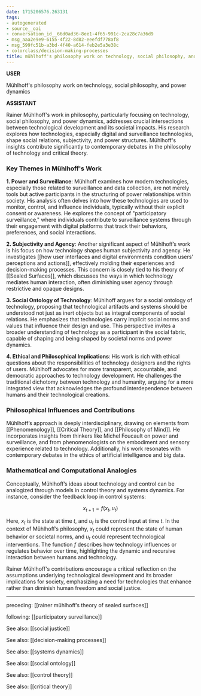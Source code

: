 ```yaml
---
date: 1715206576.263131
tags:
- autogenerated
- source__oai
- conversation_id__66d0ad36-8ee1-4f65-991c-2ca28c7a36d9
- msg_aaa2e9e9-6155-4f22-8d82-eeefdf778af8
- msg_599fc51b-a3bd-4f40-a614-feb2e5a3e38c
- colorclass/decision-making-processes
title: mühlhoff's philosophy work on technology, social philosophy, and power dynamics
---
```


**USER**

Mühlhoff's philosophy work on technology, social philosophy, and power dynamics


**ASSISTANT**

Rainer Mühlhoff's work in philosophy, particularly focusing on technology, social philosophy, and power dynamics, addresses crucial intersections between technological development and its societal impacts. His research explores how technologies, especially digital and surveillance technologies, shape social relations, subjectivity, and power structures. Mühlhoff's insights contribute significantly to contemporary debates in the philosophy of technology and critical theory.

### Key Themes in Mühlhoff's Work

**1. Power and Surveillance**:
   Mühlhoff examines how modern technologies, especially those related to surveillance and data collection, are not merely tools but active participants in the structuring of power relationships within society. His analysis often delves into how these technologies are used to monitor, control, and influence individuals, typically without their explicit consent or awareness. He explores the concept of "participatory surveillance," where individuals contribute to surveillance systems through their engagement with digital platforms that track their behaviors, preferences, and social interactions.

**2. Subjectivity and Agency**:
   Another significant aspect of Mühlhoff’s work is his focus on how technology shapes human subjectivity and agency. He investigates [[how user interfaces and digital environments condition users' perceptions and actions]], effectively molding their experiences and decision-making processes. This concern is closely tied to his theory of [[Sealed Surfaces]], which discusses the ways in which technology mediates human interaction, often diminishing user agency through restrictive and opaque designs.

**3. Social Ontology of Technology**:
   Mühlhoff argues for a social ontology of technology, proposing that technological artifacts and systems should be understood not just as inert objects but as integral components of social relations. He emphasizes that technologies carry implicit social norms and values that influence their design and use. This perspective invites a broader understanding of technology as a participant in the social fabric, capable of shaping and being shaped by societal norms and power dynamics.

**4. Ethical and Philosophical Implications**:
   His work is rich with ethical questions about the responsibilities of technology designers and the rights of users. Mühlhoff advocates for more transparent, accountable, and democratic approaches to technology development. He challenges the traditional dichotomy between technology and humanity, arguing for a more integrated view that acknowledges the profound interdependence between humans and their technological creations.

### Philosophical Influences and Contributions

Mühlhoff’s approach is deeply interdisciplinary, drawing on elements from [[Phenomenology]], [[Critical Theory]], and [[Philosophy of Mind]]. He incorporates insights from thinkers like Michel Foucault on power and surveillance, and from phenomenologists on the embodiment and sensory experience related to technology. Additionally, his work resonates with contemporary debates in the ethics of artificial intelligence and big data.

### Mathematical and Computational Analogies

Conceptually, Mühlhoff’s ideas about technology and control can be analogized through models in control theory and systems dynamics. For instance, consider the feedback loop in control systems:

$$ x_{t+1} = f(x_t, u_t) $$

Here, $x_t$ is the state at time $t$, and $u_t$ is the control input at time $t$. In the context of Mühlhoff’s philosophy, $x_t$ could represent the state of human behavior or societal norms, and $u_t$ could represent technological interventions. The function $f$ describes how technology influences or regulates behavior over time, highlighting the dynamic and recursive interaction between humans and technology.

Rainer Mühlhoff's contributions encourage a critical reflection on the assumptions underlying technological development and its broader implications for society, emphasizing a need for technologies that enhance rather than diminish human freedom and social justice.


---

preceding: [[rainer mühlhoff’s theory of sealed surfaces]]  


following: [[participatory surveillance]]

See also: [[social justice]]


See also: [[decision-making processes]]


See also: [[systems dynamics]]


See also: [[social ontology]]


See also: [[control theory]]


See also: [[critical theory]]